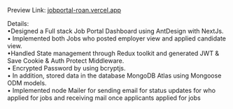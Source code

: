 Preview Link: 
[jobportal-roan.vercel.app](https://jobportal-roan.vercel.app/)

Details: <br>
•Designed a Full stack Job Portal Dashboard using AntDesign with NextJs. <br>
• Implemented both Jobs who posted employer view and applied candidate view. <br>
•Handled State management through Redux toolkit and generated JWT & Save Cookie & Auth Protect Middleware. <br>
• Encrypted Password by using bcryptjs. <br>
• In addition, stored data in the database MongoDB Atlas using Mongoose ODM models. <br>
• Implemented node Mailer for sending email for status updates for who applied for jobs and receiving mail once applicants applied for jobs
